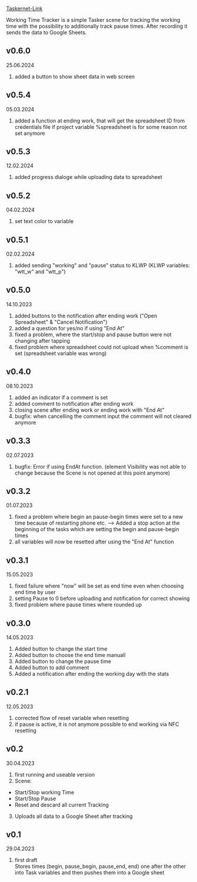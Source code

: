 [Taskernet-Link](https://taskernet.com/shares/?user=AS35m8ks8HbsdHFuQd8IQwuQOnRpbi3s1kNACT0seG%2Ftrt9xPGrDRmNw71%2BgbKj6vg1mISfy&id=Project%3AWorking+Time+Tracker)

Working Time Tracker is a simple Tasker scene for tracking the working time with the possibility to additionally track pause times. After recording it sends the data to Google Sheets.

## v0.6.0
25.06.2024<br/>
1) added a button to show sheet data in web screen

## v0.5.4
05.03.2024<br/>
1) added a function at ending work, that will get the spreadsheet ID from credentials file if project variable %spreadsheet is for some reason not set anymore

## v0.5.3
12.02.2024<br/>
1) added progress dialoge while uploading data to spreadsheet

## v0.5.2
04.02.2024<br/>
1) set text color to variable

## v0.5.1
02.02.2024<br/>
1) added sending "working" and "pause" status to KLWP (KLWP variables: "wtt_w" and "wtt_p")

## v0.5.0
14.10.2023<br/>
1) added buttons to the notification after ending work ("Open Spreadsheet" & "Cancel Notification")<br>
2) added a question for yes/no if using "End At"<br>
3) fixed a problem, where the start/stop and pause button were not changing after tapping<br>
4) fixed problem where spreadsheet could not upload when %comment is set (spreadsheet variable was wrong)


## v0.4.0
08.10.2023<br/>
1) added an indicator if a comment is set
2) added comment to notification after ending work
3) closing scene after ending work or ending work with "End At"
4) bugfix: when cancelling the comment input the comment will not cleared anymore

## v0.3.3
02.07.2023<br/>
1) bugfix: Error if using EndAt function. (element Visibility was not able to change because the Scene is not opened at this point anymore)

## v0.3.2
01.07.2023<br/>
1) fixed a problem where begin an pause-begin times were set to a new time because of restarting phone etc. --> Added a stop action at the beginning of the tasks which are setting the begin and pause-begin times
2) all variables will now be resetted after using the "End At" function

## v0.3.1
15.05.2023<br/>
1) fixed failure where "now" will be set as end time even when choosing end time by user
2) setting Pause to 0 before uploading and notification for correct showing
3) fixed problem where pause times where rounded up

## v0.3.0
14.05.2023<br/>
1) Added button to change the start time
2) Added button to choose the end time manuall
3) Added button to change the pause time
4) Added button to add comment
5) Added a notification after ending the working day with the stats

## v0.2.1
12.05.2023<br/>
1) corrected flow of reset variable when resetting
2) if pause is active, it is not anymore possible to end working via NFC resetting

## v0.2
30.04.2023<br/>
1) first running and useable version
2) Scene:
- Start/Stop working Time
- Start/Stop Pause
- Reset and descard all current Tracking
3) Uploads all data to a Google Sheet after tracking

## v0.1
29.04.2023<br/>
1) first draft<br/>
Stores times (begin, pause_begin, pause_end, end) one after the other into Task variables and then pushes them into a Google sheet
